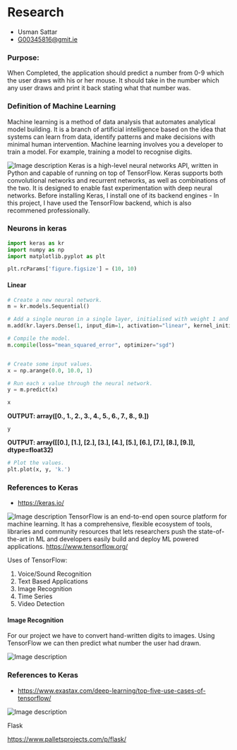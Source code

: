 # Research
* Usman Sattar
* G00345816@gmit.ie
### Purpose:
When Completed, the application should predict a number from 0-9 which the user draws with his or her mouse. It should take in the number which any user draws and print it back stating what that number was. 

### Definition of Machine Learning

Machine learning is a method of data analysis that automates analytical model building. It is a branch of artificial intelligence based on the idea that systems can learn from data, identify patterns and make decisions with minimal human intervention. Machine learning involves you a developer to train a model. For example, training a model to recognise digits.

![Image description](https://s3.amazonaws.com/keras.io/img/keras-logo-2018-large-1200.png)
Keras is a high-level neural networks API, written in Python and capable of running on top of TensorFlow. Keras supports both convolutional networks and recurrent networks, as well as combinations of the two. It is designed to enable fast experimentation with deep neural networks. 
Before installing Keras, I install one of its backend engines - In this project, I have used the TensorFlow backend, which is also recommened professionally.

### Neurons in keras 

```python
import keras as kr
import numpy as np
import matplotlib.pyplot as plt

plt.rcParams['figure.figsize'] = (10, 10)
```
#### Linear
```python
# Create a new neural network.
m = kr.models.Sequential()

# Add a single neuron in a single layer, initialised with weight 1 and bias 0.
m.add(kr.layers.Dense(1, input_dim=1, activation="linear", kernel_initializer='ones', bias_initializer='zeros'))

# Compile the model.
m.compile(loss="mean_squared_error", optimizer="sgd")


# Create some input values.
x = np.arange(0.0, 10.0, 1)

# Run each x value through the neural network.
y = m.predict(x)

x
```

**OUTPUT: array([0., 1., 2., 3., 4., 5., 6., 7., 8., 9.])**

```python
y
```
**OUTPUT: array([[0.],
       [1.],
       [2.],
       [3.],
       [4.],
       [5.],
       [6.],
       [7.],
       [8.],
       [9.]], dtype=float32)**
     
```python
# Plot the values.
plt.plot(x, y, 'k.')
```

### References to Keras
* https://keras.io/

![Image description](https://www.lewuathe.com/assets/img/posts/2019-03-06-annoucements-in-tensorflow-dev-summit-2019/catch.png)
TensorFlow is an end-to-end open source platform for machine learning. It has a comprehensive, flexible ecosystem of tools, libraries and community resources that lets researchers push the state-of-the-art in ML and developers easily build and deploy ML powered applications. https://www.tensorflow.org/

Uses of TensorFlow:

1. Voice/Sound Recognition
2. Text Based Applications
3. Image Recognition
4. Time Series
5. Video Detection

#### Image Recognition
For our project we have to convert hand-written digits to images. Using TensorFlow we can then predict what number the user had drawn.


![Image description](https://i2.wp.com/dataaspirant.com/wp-content/uploads/2017/05/Mnist-database-hand-written-digits.png?resize=530%2C297)

### References to Keras
* https://www.exastax.com/deep-learning/top-five-use-cases-of-tensorflow/

![Image description](https://upload.wikimedia.org/wikipedia/commons/thumb/3/3c/Flask_logo.svg/1200px-Flask_logo.svg.png)

Flask

https://www.palletsprojects.com/p/flask/
